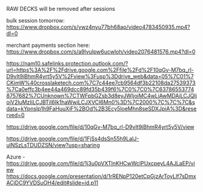 RAW DECKS will be removed after sessions

 bulk session tomorrow: https://www.dropbox.com/s/ywz4nyu77bh68ap/video4783450935.mp4?dl=0
 
 
merchant payments section here: https://www.dropbox.com/s/a9lvulpw6ucwloh/video2076481576.mp4?dl=0
 
https://nam10.safelinks.protection.outlook.com/?url=https%3A%2F%2Fdrive.google.com%2Ffile%2Fd%2F10qGv-M7bq_rl-D9vIt9iBhmR4yrt5y5V%2Fview%3Fusp%3Ddrive_web&data=05%7C01%7CKimW%40crosslaketech.com%7C7c44ee7cb9564df3b22108da27539373%7Ca0effc3b4ee44a469dcc89fd35b439f6%7C0%7C0%7C637865537748757682%7CUnknown%7CTWFpbGZsb3d8eyJWIjoiMC4wLjAwMDAiLCJQIjoiV2luMzIiLCJBTiI6Ik1haWwiLCJXVCI6Mn0%3D%7C2000%7C%7C%7C&sdata=kYpnsIp1h9FaHuuXiF%2BOd%2B3Ecy5loeMhn8seSDXJpiA%3D&reserved=0

https://drive.google.com/file/d/10qGv-M7bq_rl-D9vIt9iBhmR4yrt5y5V/view

https://drive.google.com/file/d/1FjSs4dsSn55h9LaIJ-ulNSzLsTDUDZSN/view?usp=sharing

Azure - https://drive.google.com/file/d/1j3u0pVXTlnKHCwWclPUxcpeyL4AJLaEP/view
https://docs.google.com/presentation/d/1rRENpP120etCpGjzArToyLlf7sDmxACjDC9YVDSuOH4/edit#slide=id.p11

